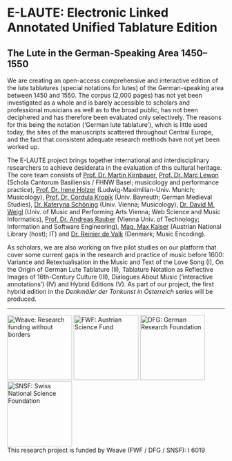 
# E-LAUTE: Electronic Linked Annotated Unified Tablature Edition

## The Lute in the German-Speaking Area 1450–1550

We are creating an open-access comprehensive and interactive edition of the lute tablatures (special notations for lutes) of the German-speaking area between 1450 and 1550. The corpus (2,000 pages) has not yet been investigated as a whole and is barely accessible to scholars and professional musicians as well as to the broad public, has not been deciphered and has therefore been evaluated only selectively. The reasons for this being the notation (‘German lute tablature’), which is little used today, the sites of the manuscripts scattered throughout Central Europe, and the fact that consistent adequate research methods have not yet been worked up.

The E-LAUTE project brings together international and interdisciplinary researchers to achieve desiderata in the evaluation of this cultural heritage. The core team consists of [Prof. Dr. Martin Kirnbauer](https://www.fhnw.ch/de/personen/martin-kirnbauer), [Prof. Dr. Marc Lewon](https://www.fhnw.ch/de/personen/marc-lewon) (Schola Cantorum Basiliensis / FHNW Basel; musicology and performance practice), [Prof. Dr. Irene Holzer](https://www.musikwissenschaft.uni-muenchen.de/personen/professoren/holzer/index.html) (Ludwig-Maximilian-Univ. Munich; Musicology), [Prof. Dr. Cordula Kropik](https://www.mediaevistik.uni-bayreuth.de/de/team/Kropik-Cordula/index.php) (Univ. Bayreuth; German Medieval Studies), [Dr. Kateryna Schöning](https://musikwissenschaft.univie.ac.at/ueber-uns/team/schoening/) (Univ. Vienna; Musicology), [Dr. David M. Weigl](https://iwk.mdw.ac.at/david-weigl) (Univ. of Music and Performing Arts Vienna; Web Science and Music Informatics), [Prof. Dr. Andreas Rauber](https://informatics.tuwien.ac.at/people/andreas-rauber) (Vienna Univ. of Technology; Information and Software Engineering), [Mag. Max Kaiser](http://www.maxkaiser.at/) (Austrian National Library (host); IT) and [Dr. Reinier de Valk](https://scholar.google.com/citations?user=V2Vd9b0AAAAJ) (Denmark; Music Encoding). 

As scholars, we are also working on five pilot studies on our platform that cover some current gaps in the research and practice of music before 1600: Variance and Retextualisation in the Music and Text of the Love Song (I), On the Origin of German Lute Tablature (II), Tablature Notation as Reflective Images of 16th-Century Culture (III), Dialogues About Music (‘interactive annotations’) (IV) and Hybrid Editions (V). As part of our project, the first hybrid edition in the *Denkmäler der Tonkunst in Österreich* series will be produced.

<hr>

<footer>
<div id="funder-logos">
  <img src="https://e-laute.github.io/assets/img/Weave.svg" width="150" alt="Weave: Research funding without borders" title="Weave: Research funding without borders">
  <img src="https://e-laute.github.io/assets/img/FWF.svg" width="150" alt="FWF: Austrian Science Fund" title="FWF: Austrian Science Fund">
  <img src="https://e-laute.github.io/assets/img/DFG.svg" width="150" alt="DFG: German Research Foundation" title="DFG: German Research Foundation">
  <img src="https://e-laute.github.io/assets/img/SNSF.svg" width="150" alt="SNSF: Swiss National Science Foundation" title="SNSF: Swiss National Science Foundation">
</div>
  <div id="funder-acks">This research project is funded by Weave (FWF / DFG / SNSF): I 6019</div>
</footer>
